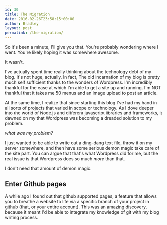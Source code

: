 ```yaml
---
id: 30
title: The Migration
date: 2016-02-26T23:58:15+00:00
author: Bradley
layout: post
permalink: /the-migration/
---
```


So it's been a minute, I'll give you that. You're probably wondering where I went. You're likely hoping it was somewhere awesome.

It wasn't.

I've actually spent time really thinking about the technology debt of my blog. It's not huge, actually. In fact, The old incarnation of my blog is pretty much self sufficient thanks to the wonders of Wordpress. I'm incredibly thankful for the ease at which I'm able to get a site up and running. I'm NOT thankful that it takes me 50 menus and an image upload to post an article.

<!--more-->

At the same time, I realize that since starting this blog I've had my hand in all sorts of projects that varied in scope or technology. As I dove deeper into the world of Node.js and different javascript libraries and frameworks, it dawned on my that Wordpress was becoming a dreaded solution to my problem.

_what was my problem?_

I just wanted to be able to write out a ding-dang text file, throw it on my server somewhere, and then have some serious demon magic take care of the site part. You can argue that that's what Wordpress did for me, but the real issue is that Wordpress does so much _more_ than that.

I don't need that amount of demon magic.

## Enter Github pages

A while ago I found out that github supported pages, a feature that allows you to breathe a website to life via a specific branch of your project in github (that, or your entire account). This was an amazing discovery, because it meant I'd be able to integrate my knowledge of git with my blog writing process.

Github supports Jekyll, a technology that's often used to build static websites. What's a static website? Well, a static website can be thought of as a 'finished product'.

Imagine my blog is a fine meal. How is the meal made? ingredients and hard work. probably some MSG. Static site generation means taking those ingredients and making that meal. The REAL beauty is in publishing new articles, I'm able to write in Markdown, I'm able to publish by pushing to the git repository. When my Github repo receives a push, it runs the build step again to re-generate my site from a bunch of static files.

It's like I have a team of chefs that will literally bake me a cake, and then when I say "but wait, add strawberries" they straight up bake a new cake. It's nuts.

What a waste of food. Anyways, here's why this is awesome:

1. I no longer have to deal with WISYWIG (what you see is what you get) editors.
2. I can easily inject code snippets (This was a nightmare in Wordpress).
3. Adding/removing/editing articles is easy with git, since they're just files that I've authored.
4. Jekyll static site generation means that all of my design and structure of the site live and die as raw files in the repo, I don't have to worry about what they look like coming out of the process as long as I follow the conventions.

That's just CONVENIENT.

If you're trying to start a blog and you want it to be easily accessible I suggest learning rudimentary git (you'll need to learn 4 commands, probably) and creating a Github account so you can reap the benefits of:

- A free user site
- Static site generation, and
- A buttery smooth editing experience

I'm not really looking back on this migration and thinking I made a bad choice. I made a choice that makes sense for me, and honestly, it feels light, clean, and awesome.

This is part of a multi-step migration of moving my blog into its own site, and letting my original domain [http://bradleystafford.com](http://bradleystafford.com) become a hub for all the channels where I make/do things. It's cleaner, better, and less of a headache for people to actually FIND what they're LOOKING FOR.

Happy coding!
